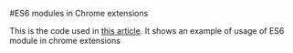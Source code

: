 #ES6 modules in Chrome extensions

This is the code used in [this article](https://medium.com/@g.verni/es6-modules-in-chrome-extensions-an-introduction-313b3fce955b). It shows an example of usage of ES6 module in chrome extensions
